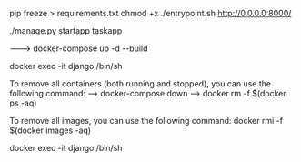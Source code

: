 pip freeze > requirements.txt
chmod +x ./entrypoint.sh
http://0.0.0.0:8000/

./manage.py startapp taskapp


<!-- docker container up and running -->
---> docker-compose up -d --build

<!-- opening files inside a container django is container name -->
docker exec -it django /bin/sh


<!-- carefull below command -->

To remove all containers (both running and stopped), you can use the following command:
--> docker-compose down
--> docker rm -f $(docker ps -aq)


To remove all images, you can use the following command:
docker rmi -f $(docker images -aq)


<!-- opening container files to use shell here django is container name --> 
docker exec -it django /bin/sh